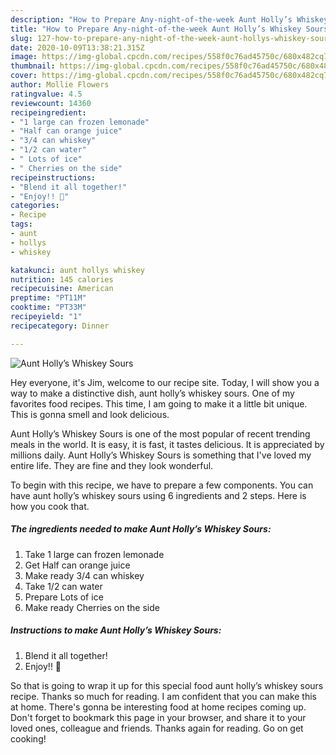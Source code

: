 ```yaml
---
description: "How to Prepare Any-night-of-the-week Aunt Holly’s Whiskey Sours"
title: "How to Prepare Any-night-of-the-week Aunt Holly’s Whiskey Sours"
slug: 127-how-to-prepare-any-night-of-the-week-aunt-hollys-whiskey-sours
date: 2020-10-09T13:38:21.315Z
image: https://img-global.cpcdn.com/recipes/558f0c76ad45750c/680x482cq70/aunt-hollys-whiskey-sours-recipe-main-photo.jpg
thumbnail: https://img-global.cpcdn.com/recipes/558f0c76ad45750c/680x482cq70/aunt-hollys-whiskey-sours-recipe-main-photo.jpg
cover: https://img-global.cpcdn.com/recipes/558f0c76ad45750c/680x482cq70/aunt-hollys-whiskey-sours-recipe-main-photo.jpg
author: Mollie Flowers
ratingvalue: 4.5
reviewcount: 14360
recipeingredient:
- "1 large can frozen lemonade"
- "Half can orange juice"
- "3/4 can whiskey"
- "1/2 can water"
- " Lots of ice"
- " Cherries on the side"
recipeinstructions:
- "Blend it all together!"
- "Enjoy!! 🥂"
categories:
- Recipe
tags:
- aunt
- hollys
- whiskey

katakunci: aunt hollys whiskey 
nutrition: 145 calories
recipecuisine: American
preptime: "PT11M"
cooktime: "PT33M"
recipeyield: "1"
recipecategory: Dinner

---
```



![Aunt Holly’s Whiskey Sours](https://img-global.cpcdn.com/recipes/558f0c76ad45750c/680x482cq70/aunt-hollys-whiskey-sours-recipe-main-photo.jpg)

Hey everyone, it's Jim, welcome to our recipe site. Today, I will show you a way to make a distinctive dish, aunt holly’s whiskey sours. One of my favorites food recipes. This time, I am going to make it a little bit unique. This is gonna smell and look delicious.

Aunt Holly’s Whiskey Sours is one of the most popular of recent trending meals in the world. It is easy, it is fast, it tastes delicious. It is appreciated by millions daily. Aunt Holly’s Whiskey Sours is something that I've loved my entire life. They are fine and they look wonderful.




To begin with this recipe, we have to prepare a few components. You can have aunt holly’s whiskey sours using 6 ingredients and 2 steps. Here is how you cook that.

<!--inarticleads1-->

##### The ingredients needed to make Aunt Holly’s Whiskey Sours:

1. Take 1 large can frozen lemonade
1. Get Half can orange juice
1. Make ready 3/4 can whiskey
1. Take 1/2 can water
1. Prepare  Lots of ice
1. Make ready  Cherries on the side




<!--inarticleads2-->

##### Instructions to make Aunt Holly’s Whiskey Sours:

1. Blend it all together!
1. Enjoy!! 🥂




So that is going to wrap it up for this special food aunt holly’s whiskey sours recipe. Thanks so much for reading. I am confident that you can make this at home. There's gonna be interesting food at home recipes coming up. Don't forget to bookmark this page in your browser, and share it to your loved ones, colleague and friends. Thanks again for reading. Go on get cooking!
